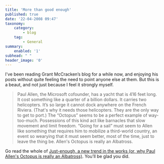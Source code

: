 ```yaml
---
title: 'More than good enough'
published: true
date: '22-04-2008 09:47'
taxonomy:
    category:
        - blog
    tag:
        - General
summary:
    enabled: '1'
subhead: " "
header_image: '0'
---
```


I've been reading Grant McCracken’s blog for a while now, and enjoying his posts without quite feeling the need to point anyone else at them. But this is a beaut, and not just because I feel it strongly myself.

> Paul Allen, the Microsoft cofounder, has a yacht that is 416 feet long.  It cost something like a quarter of a billion dollars.  It carries two helicopters.  It’s so large it cannot dock anywhere on the French Riviera.  (That's why it needs those helicopters.  They are the only way to get to port.)  The “Octopus” seems to be a perfect example of way-too-much.  Possessions of this kind act like barnacles that slow movement and limit freedom.  “Going for a sail” must seem to Allen like something that requires him to mobilize a third-world country, an event so wearying that it must seem better, most of the time, just to leave the thing be.  Allen's Octopus is really an Albatross. 

Go read the whole of [Just-enough, a new trend in the works (or, why Paul Allen's Octopus is really an Albatross)](https://cultureby.com/2008/04/just-enough-a-n.html). You’ll be glad you did.
